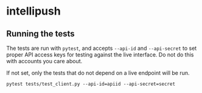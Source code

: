# intellipush

Running the tests
-----------------

The tests are run with `pytest`, and accepts `--api-id` and `--api-secret` to set
proper API access keys for testing against the live interface. Do not do this with accounts
you care about.

If not set, only the tests that do not depend on a live endpoint will be run.

    pytest tests/test_client.py --api-id=apiid --api-secret=secret